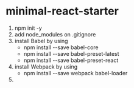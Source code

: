 # minimal-react-starter

1. npm init -y
2. add node_modules on .gitignore
3. install Babel by using
    - npm install --save babel-core
    - npm install --save babel-preset-latest
    - npm install --save babel-preset-react
4. install Webpack by using
    - npm install --save webpack babel-loader
5. 